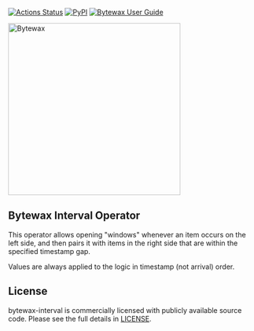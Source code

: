[![Actions Status](https://github.com/bytewax/bytewax-interval/workflows/CI/badge.svg)](https://github.com/bytewax/bytewax-interval/actions)
[![PyPI](https://img.shields.io/pypi/v/bytewax-interval.svg?style=flat-square)](https://pypi.org/project/bytewax-interval/)
[![Bytewax User Guide](https://img.shields.io/badge/user-guide-brightgreen?style=flat-square)](https://docs.bytewax.io/stable/guide/index.html)

<picture>
  <source media="(prefers-color-scheme: dark)" srcset="https://user-images.githubusercontent.com/6073079/195393689-7334098b-a8cd-4aaa-8791-e4556c25713e.png" width="350">
  <source media="(prefers-color-scheme: light)" srcset="https://user-images.githubusercontent.com/6073079/194626697-425ade3d-3d72-4b4c-928e-47bad174a376.png" width="350">
  <img alt="Bytewax">
</picture>

## Bytewax Interval Operator

This operator allows opening "windows" whenever an item occurs on the left
side, and then pairs it with items in the right side that are
within the specified timestamp gap.

Values are always applied to the logic in timestamp (not arrival) order.

## License

bytewax-interval is commercially licensed with publicly available source code.
Please see the full details in [LICENSE](./LICENSE.md).
